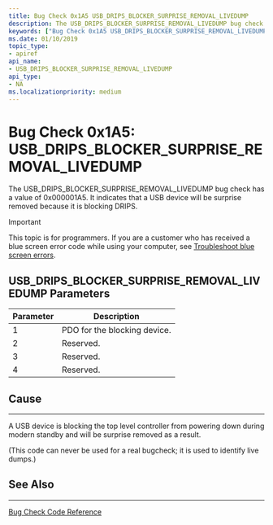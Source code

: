 ```yaml
---
title: Bug Check 0x1A5 USB_DRIPS_BLOCKER_SURPRISE_REMOVAL_LIVEDUMP
description: The USB_DRIPS_BLOCKER_SURPRISE_REMOVAL_LIVEDUMP bug check has a value of 0x000001A5. It indicates that a USB device will be surprise removed because it is blocking DRIPS.
keywords: ["Bug Check 0x1A5 USB_DRIPS_BLOCKER_SURPRISE_REMOVAL_LIVEDUMP", "USB_DRIPS_BLOCKER_SURPRISE_REMOVAL_LIVEDUMP"]
ms.date: 01/10/2019
topic_type:
- apiref
api_name:
- USB_DRIPS_BLOCKER_SURPRISE_REMOVAL_LIVEDUMP
api_type:
- NA
ms.localizationpriority: medium
---
```


# Bug Check 0x1A5: USB\_DRIPS\_BLOCKER\_SURPRISE\_REMOVAL\_LIVEDUMP

The USB\_DRIPS\_BLOCKER\_SURPRISE\_REMOVAL\_LIVEDUMP bug check has a value of 0x000001A5. It indicates that a USB device will be surprise removed because it is blocking DRIPS.

> [!IMPORTANT]
> This topic is for programmers. If you are a customer who has received a blue screen error code while using your computer, see [Troubleshoot blue screen errors](https://windows.microsoft.com/windows-10/troubleshoot-blue-screen-errors).


## USB\_DRIPS\_BLOCKER\_SURPRISE\_REMOVAL\_LIVEDUMP Parameters

|Parameter|Description|
|--- |--- |
|1| PDO for the blocking device.|
|2| Reserved. |
|3| Reserved. |
|4| Reserved. |

## Cause
-----

A USB device is blocking the top level controller from powering down during modern standby and will be surprise removed as a result.

(This code can never be used for a real bugcheck; it is used to identify live dumps.)


## See Also
----------

[Bug Check Code Reference](bug-check-code-reference2.md)


